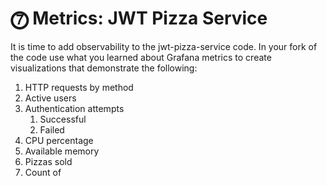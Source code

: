 # ⓻ Metrics: JWT Pizza Service

It is time to add observability to the jwt-pizza-service code. In your fork of the code use what you learned about Grafana metrics to create visualizations that demonstrate the following:

1. HTTP requests by method
1. Active users
1. Authentication attempts
   1. Successful
   1. Failed
1. CPU percentage
1. Available memory
1. Pizzas sold
1. Count of
